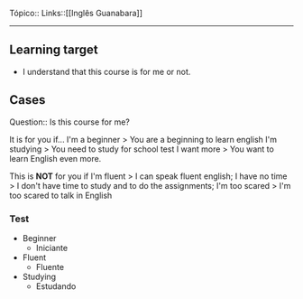 Tópico::
Links::[[Inglês Guanabara]]

---

## Learning target

- I understand that this course is for me or not.

## Cases

Question:: Is this course for me?

It is for you if...
	I'm a beginner > You are a beginning to learn english
	I'm studying > You need to study for school test
	I want more > You want to learn English even more.

This is **NOT** for you if
	I'm fluent > I can speak fluent english;
	I have no time > I don't have time to study and to do the assignments;
	I'm too scared > I'm too scared to talk in English


### Test

- Beginner
	- Iniciante
- Fluent
	- Fluente
- Studying
	- Estudando
